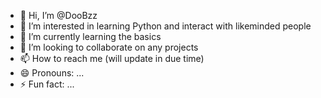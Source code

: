 - 👋 Hi, I’m @DooBzz
- 👀 I’m interested in learning Python and interact with likeminded people
- 🌱 I’m currently learning the basics
- 💞️ I’m looking to collaborate on any projects
- 📫 How to reach me (will update in due time)
- 😄 Pronouns: ...
- ⚡ Fun fact: ...

<!---
DooBzz/DooBzz is a ✨ special ✨ repository because its `README.md` (this file) appears on your GitHub profile.
You can click the Preview link to take a look at your changes.
--->
